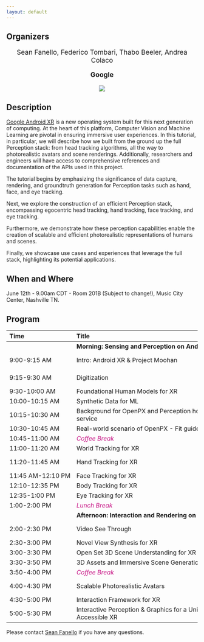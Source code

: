 ```yaml
---
layout: default
---
```


## Organizers
<p style="text-align: center; font-size: 125%;"> Sean Fanello, Federico Tombari, Thabo Beeler, Andrea Colaco
</p>
<p style="text-align: center; font-size: 125%;"> <b> Google </b> </p>
<p style="text-align:center"><img src="https://www.seanfanello.it/wp-content/uploads/2025/05/cvpr25_tutorial.png"/></p>

## Description
[Google Android XR](https://blog.google/products/android/android-xr/) is a new operating system built for this next generation of computing. At the heart of this platform, Computer Vision and Machine Learning are pivotal in ensuring immersive user experiences. In this tutorial, in particular, we will describe how we built from the ground up the full Perception stack: from head tracking algorithms, all the way to photorealistic avatars and scene renderings. Additionally, researchers and engineers will have access to comprehensive references and documentation of the APIs used in this project.

The tutorial begins by emphasizing the significance of data capture, rendering, and groundtruth generation for Perception tasks such as hand, face, and eye tracking.

Next, we explore the construction of an efficient Perception stack, encompassing egocentric head tracking, hand tracking, face tracking, and eye tracking.

Furthermore, we demonstrate how these perception capabilities enable the creation of scalable and efficient photorealistic representations of humans and scenes.

Finally, we showcase use cases and experiences that leverage the full stack, highlighting its potential applications.


## When and Where
June 12th - 9.00am CDT - Room 201B (Subject to change!), Music City Center, Nashville TN.


## Program

<div style="font-size: 90%;">

| Time          | Title                                                          | Speaker                                                       |
|:--------------|:---------------------------------------------------------------|:--------------------------------------------------------------|
|               | <span style="white-space: nowrap;">**Morning: Sensing and Perception on Android XR**</span> |                                                               |
| <span style="white-space: nowrap;">9:00-9:15 AM</span> | Intro: Android XR & Project Moohan | <span style="white-space: nowrap;">Sean Fanello <span style="color: #666; font-style: italic;">(Google)</span></span><br><span style="white-space: nowrap;">Sean (Sung Soo) Choi <span style="color: #666; font-style: italic;">(Samsung)</span></span> |
| <span style="white-space: nowrap;">9:15-9:30 AM</span> | Digitization | <span style="white-space: nowrap;">Sergio Orts Escolano <span style="color: #666; font-style: italic;">(Google)</span></span><br><span style="white-space: nowrap;">Erroll Wood <span style="color: #666; font-style: italic;">(Google)</span></span> |
| <span style="white-space: nowrap;">9:30-10:00 AM</span> | Foundational Human Models for XR | <span style="white-space: nowrap;">Stefanos Zafeiriou <span style="color: #666; font-style: italic;">(Google)</span></span> |
| <span style="white-space: nowrap;">10:00-10:15 AM</span> | Synthetic Data for ML | <span style="white-space: nowrap;">Erroll Wood <span style="color: #666; font-style: italic;">(Google)</span></span> |
| <span style="white-space: nowrap;">10:15-10:30 AM</span> | Background for OpenPX and Perception hosting service | <span style="white-space: nowrap;">Jinshik Bae <span style="color: #666; font-style: italic;">(Samsung)</span></span> |
| <span style="white-space: nowrap;">10:30-10:45 AM</span> | Real-world scenario of OpenPX - Fit guide in XR | <span style="white-space: nowrap;">Donghwan Seo <span style="color: #666; font-style: italic;">(Samsung)</span></span> |
| <span style="white-space: nowrap;">10:45-11:00 AM</span> | <span style="color: mediumvioletred;">*Coffee Break*</span> |                                                               |
| <span style="white-space: nowrap;">11:00-11:20 AM</span> | World Tracking for XR | <span style="white-space: nowrap;">Abhijeet Bisain <span style="color: #666; font-style: italic;">(Qualcomm)</span></span> |
| <span style="white-space: nowrap;">11:20-11:45 AM</span> | Hand Tracking for XR | <span style="white-space: nowrap;">Jonathan Taylor <span style="color: #666; font-style: italic;">(Google)</span></span><br><span style="white-space: nowrap;">Abhijeet Bisain <span style="color: #666; font-style: italic;">(Qualcomm)</span></span> |
| <span style="white-space: nowrap;">11:45 AM-12:10 PM</span> | Face Tracking for XR | <span style="white-space: nowrap;">Sergio Orts Escolano <span style="color: #666; font-style: italic;">(Google)</span></span> |
| <span style="white-space: nowrap;">12:10-12:35 PM</span> | Body Tracking for XR | <span style="white-space: nowrap;">Alexandru-Eugen Ichim <span style="color: #666; font-style: italic;">(Google)</span></span> |
| <span style="white-space: nowrap;">12:35-1:00 PM</span> | Eye Tracking for XR | <span style="white-space: nowrap;">Ivana Tosic Rodgers <span style="color: #666; font-style: italic;">(Google)</span></span> |
| <span style="white-space: nowrap;">1:00-2:00 PM</span> | <span style="color: mediumvioletred;">*Lunch Break*</span> |                                                               |
|               | <span style="white-space: nowrap;">**Afternoon: Interaction and Rendering on Android XR**</span> |                                                               |
| <span style="white-space: nowrap;">2:00-2:30 PM</span> | Video See Through | <span style="white-space: nowrap;">Eric Turner <span style="color: #666; font-style: italic;">(Google)</span></span><br><span style="white-space: nowrap;">Abhijeet Bisain <span style="color: #666; font-style: italic;">(Qualcomm)</span></span> |
| <span style="white-space: nowrap;">2:30-3:00 PM</span> | Novel View Synthesis for XR | <span style="white-space: nowrap;">Fabian Manhardt <span style="color: #666; font-style: italic;">(Google)</span></span> |
| <span style="white-space: nowrap;">3:00-3:30 PM</span> | Open Set 3D Scene Understanding for XR | <span style="white-space: nowrap;">Federico Tombari <span style="color: #666; font-style: italic;">(Google)</span></span> |
| <span style="white-space: nowrap;">3:30-3:50 PM</span> | 3D Assets and Immersive Scene Generation for XR | <span style="white-space: nowrap;">Michael Oechsle <span style="color: #666; font-style: italic;">(Google)</span></span> |
| <span style="white-space: nowrap;">3:50-4:00 PM</span> | <span style="color: mediumvioletred;">*Coffee Break*</span> |                                                               |
| <span style="white-space: nowrap;">4:00-4:30 PM</span> | Scalable Photorealistic Avatars | <span style="white-space: nowrap;">Yinda Zhang <span style="color: #666; font-style: italic;">(Google)</span></span><br><span style="white-space: nowrap;">Yan Deng <span style="color: #666; font-style: italic;">(Qualcomm)</span></span> |
| <span style="white-space: nowrap;">4:30-5:00 PM</span> | Interaction Framework for XR | <span style="white-space: nowrap;">Andrea Colaco <span style="color: #666; font-style: italic;">(Google)</span></span> |
| <span style="white-space: nowrap;">5:00-5:30 PM</span> | Interactive Perception & Graphics for a Universally Accessible XR | <span style="white-space: nowrap;">Ruofei Du <span style="color: #666; font-style: italic;">(Google)</span></span> |

</div>

Please contact [Sean Fanello](mailto:seanfa@google.com) if you have any questions.
